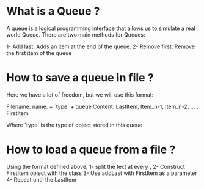 # What is a Queue ?

A queue is a logical programming interface that allows us to simulate a real world Queue. There are two main methods for Queues: 

1- Add last: Adds an item at the end of the queue.
2- Remove first: Remove the first item of the queue

# How to save a queue in file ?

Here we have a lot of freedom, but we will use this format:

Filename: name. + ´type´ + queue
Content: LastItem, Item_n-1, Item_n-2, ... , FirstItem

Where ´type´ is the type of object stored in this queue

# How to load a queue from a file ?

Using the format defined above, 
1- split the text at every __,__
2- Construct FirstItem object with the class
3- Use addLast with FirstItem as a parameter
4- Repeat until the LastItem
